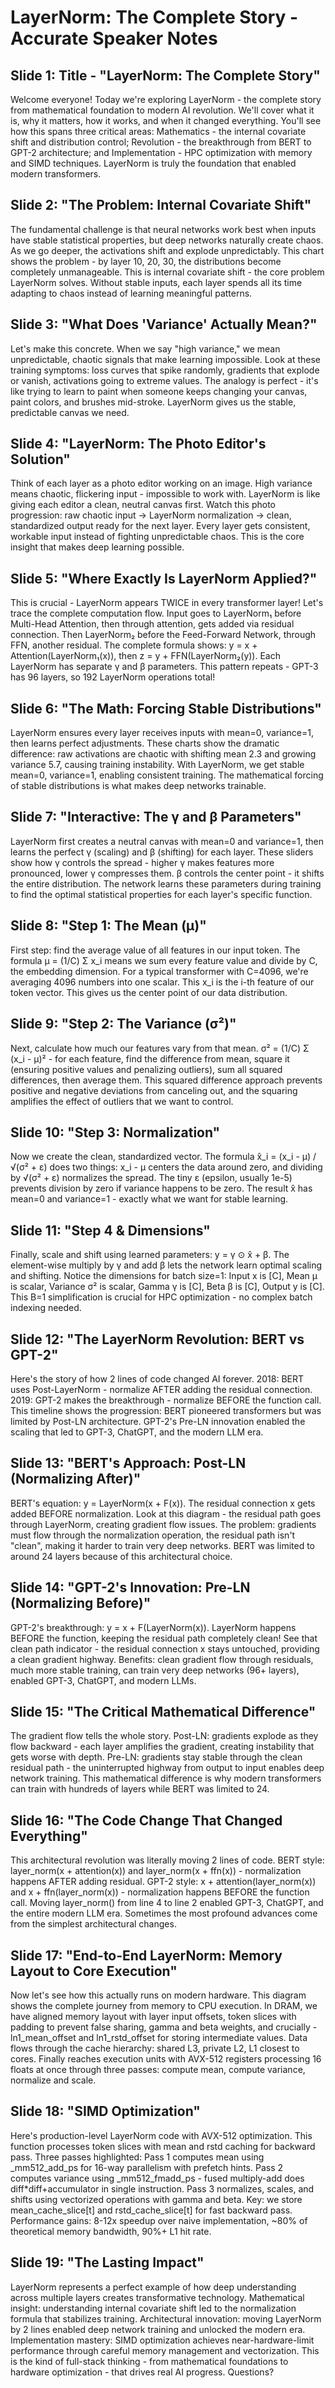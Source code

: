 # LayerNorm: The Complete Story - Accurate Speaker Notes

## Slide 1: Title - "LayerNorm: The Complete Story"
Welcome everyone! Today we're exploring LayerNorm - the complete story from mathematical foundation to modern AI revolution. We'll cover what it is, why it matters, how it works, and when it changed everything. You'll see how this spans three critical areas: Mathematics - the internal covariate shift and distribution control; Revolution - the breakthrough from BERT to GPT-2 architecture; and Implementation - HPC optimization with memory and SIMD techniques. LayerNorm is truly the foundation that enabled modern transformers.

## Slide 2: "The Problem: Internal Covariate Shift"
The fundamental challenge is that neural networks work best when inputs have stable statistical properties, but deep networks naturally create chaos. As we go deeper, the activations shift and explode unpredictably. This chart shows the problem - by layer 10, 20, 30, the distributions become completely unmanageable. This is internal covariate shift - the core problem LayerNorm solves. Without stable inputs, each layer spends all its time adapting to chaos instead of learning meaningful patterns.

## Slide 3: "What Does 'Variance' Actually Mean?"
Let's make this concrete. When we say "high variance," we mean unpredictable, chaotic signals that make learning impossible. Look at these training symptoms: loss curves that spike randomly, gradients that explode or vanish, activations going to extreme values. The analogy is perfect - it's like trying to learn to paint when someone keeps changing your canvas, paint colors, and brushes mid-stroke. LayerNorm gives us the stable, predictable canvas we need.

## Slide 4: "LayerNorm: The Photo Editor's Solution"
Think of each layer as a photo editor working on an image. High variance means chaotic, flickering input - impossible to work with. LayerNorm is like giving each editor a clean, neutral canvas first. Watch this photo progression: raw chaotic input → LayerNorm normalization → clean, standardized output ready for the next layer. Every layer gets consistent, workable input instead of fighting unpredictable chaos. This is the core insight that makes deep learning possible.

## Slide 5: "Where Exactly Is LayerNorm Applied?"
This is crucial - LayerNorm appears TWICE in every transformer layer! Let's trace the complete computation flow. Input goes to LayerNorm₁ before Multi-Head Attention, then through attention, gets added via residual connection. Then LayerNorm₂ before the Feed-Forward Network, through FFN, another residual. The complete formula shows: y = x + Attention(LayerNorm₁(x)), then z = y + FFN(LayerNorm₂(y)). Each LayerNorm has separate γ and β parameters. This pattern repeats - GPT-3 has 96 layers, so 192 LayerNorm operations total!

## Slide 6: "The Math: Forcing Stable Distributions"
LayerNorm ensures every layer receives inputs with mean=0, variance=1, then learns perfect adjustments. These charts show the dramatic difference: raw activations are chaotic with shifting mean 2.3 and growing variance 5.7, causing training instability. With LayerNorm, we get stable mean=0, variance=1, enabling consistent training. The mathematical forcing of stable distributions is what makes deep networks trainable.

## Slide 7: "Interactive: The γ and β Parameters"
LayerNorm first creates a neutral canvas with mean=0 and variance=1, then learns the perfect γ (scaling) and β (shifting) for each layer. These sliders show how γ controls the spread - higher γ makes features more pronounced, lower γ compresses them. β controls the center point - it shifts the entire distribution. The network learns these parameters during training to find the optimal statistical properties for each layer's specific function.

## Slide 8: "Step 1: The Mean (μ)"
First step: find the average value of all features in our input token. The formula μ = (1/C) Σ x_i means we sum every feature value and divide by C, the embedding dimension. For a typical transformer with C=4096, we're averaging 4096 numbers into one scalar. This x_i is the i-th feature of our token vector. This gives us the center point of our data distribution.

## Slide 9: "Step 2: The Variance (σ²)"
Next, calculate how much our features vary from that mean. σ² = (1/C) Σ (x_i - μ)² - for each feature, find the difference from mean, square it (ensuring positive values and penalizing outliers), sum all squared differences, then average them. This squared difference approach prevents positive and negative deviations from canceling out, and the squaring amplifies the effect of outliers that we want to control.

## Slide 10: "Step 3: Normalization"
Now we create the clean, standardized vector. The formula x̂_i = (x_i - μ) / √(σ² + ε) does two things: x_i - μ centers the data around zero, and dividing by √(σ² + ε) normalizes the spread. The tiny ε (epsilon, usually 1e-5) prevents division by zero if variance happens to be zero. The result x̂ has mean=0 and variance=1 - exactly what we want for stable learning.

## Slide 11: "Step 4 & Dimensions"
Finally, scale and shift using learned parameters: y = γ ⊙ x̂ + β. The element-wise multiply by γ and add β lets the network learn optimal scaling and shifting. Notice the dimensions for batch size=1: Input x is [C], Mean μ is scalar, Variance σ² is scalar, Gamma γ is [C], Beta β is [C], Output y is [C]. This B=1 simplification is crucial for HPC optimization - no complex batch indexing needed.

## Slide 12: "The LayerNorm Revolution: BERT vs GPT-2"
Here's the story of how 2 lines of code changed AI forever. 2018: BERT uses Post-LayerNorm - normalize AFTER adding the residual connection. 2019: GPT-2 makes the breakthrough - normalize BEFORE the function call. This timeline shows the progression: BERT pioneered transformers but was limited by Post-LN architecture. GPT-2's Pre-LN innovation enabled the scaling that led to GPT-3, ChatGPT, and the modern LLM era.

## Slide 13: "BERT's Approach: Post-LN (Normalizing After)"
BERT's equation: y = LayerNorm(x + F(x)). The residual connection x gets added BEFORE normalization. Look at this diagram - the residual path goes through LayerNorm, creating gradient flow issues. The problem: gradients must flow through the normalization operation, the residual path isn't "clean", making it harder to train very deep networks. BERT was limited to around 24 layers because of this architectural choice.

## Slide 14: "GPT-2's Innovation: Pre-LN (Normalizing Before)"
GPT-2's breakthrough: y = x + F(LayerNorm(x)). LayerNorm happens BEFORE the function, keeping the residual path completely clean! See that clean path indicator - the residual connection x stays untouched, providing a clean gradient highway. Benefits: clean gradient flow through residuals, much more stable training, can train very deep networks (96+ layers), enabled GPT-3, ChatGPT, and modern LLMs.

## Slide 15: "The Critical Mathematical Difference"
The gradient flow tells the whole story. Post-LN: gradients explode as they flow backward - each layer amplifies the gradient, creating instability that gets worse with depth. Pre-LN: gradients stay stable through the clean residual path - the uninterrupted highway from output to input enables deep network training. This mathematical difference is why modern transformers can train with hundreds of layers while BERT was limited to 24.

## Slide 16: "The Code Change That Changed Everything"
This architectural revolution was literally moving 2 lines of code. BERT style: layer_norm(x + attention(x)) and layer_norm(x + ffn(x)) - normalization happens AFTER adding residual. GPT-2 style: x + attention(layer_norm(x)) and x + ffn(layer_norm(x)) - normalization happens BEFORE the function call. Moving layer_norm() from line 4 to line 2 enabled GPT-3, ChatGPT, and the entire modern LLM era. Sometimes the most profound advances come from the simplest architectural changes.

## Slide 17: "End-to-End LayerNorm: Memory Layout to Core Execution" 
Now let's see how this actually runs on modern hardware. This diagram shows the complete journey from memory to CPU execution. In DRAM, we have aligned memory layout with layer input offsets, token slices with padding to prevent false sharing, gamma and beta weights, and crucially - ln1_mean_offset and ln1_rstd_offset for storing intermediate values. Data flows through the cache hierarchy: shared L3, private L2, L1 closest to cores. Finally reaches execution units with AVX-512 registers processing 16 floats at once through three passes: compute mean, compute variance, normalize and scale.

## Slide 18: "SIMD Optimization"
Here's production-level LayerNorm code with AVX-512 optimization. This function processes token slices with mean and rstd caching for backward pass. Three passes highlighted: Pass 1 computes mean using _mm512_add_ps for 16-way parallelism with prefetch hints. Pass 2 computes variance using _mm512_fmadd_ps - fused multiply-add does diff*diff+accumulator in single instruction. Pass 3 normalizes, scales, and shifts using vectorized operations with gamma and beta. Key: we store mean_cache_slice[t] and rstd_cache_slice[t] for fast backward pass. Performance gains: 8-12x speedup over naive implementation, ~80% of theoretical memory bandwidth, 90%+ L1 hit rate.

## Slide 19: "The Lasting Impact"
LayerNorm represents a perfect example of how deep understanding across multiple layers creates transformative technology. Mathematical insight: understanding internal covariate shift led to the normalization formula that stabilizes training. Architectural innovation: moving LayerNorm by 2 lines enabled deep network training and unlocked the modern era. Implementation mastery: SIMD optimization achieves near-hardware-limit performance through careful memory management and vectorization. This is the kind of full-stack thinking - from mathematical foundations to hardware optimization - that drives real AI progress. Questions?